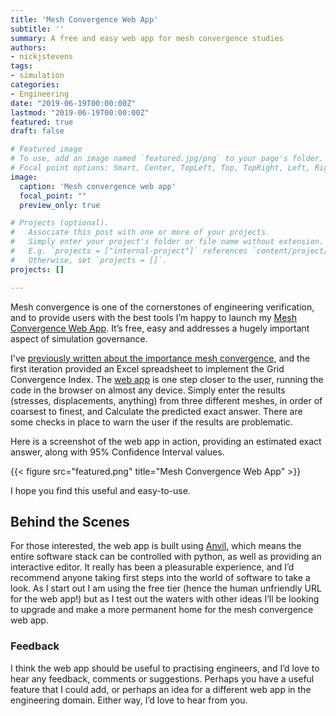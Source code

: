```yaml
---
title: 'Mesh Convergence Web App'
subtitle: ''
summary: A free and easy web app for mesh convergence studies
authors:
- nickjstevens
tags:
- simulation
categories:
- Engineering
date: "2019-06-19T00:00:00Z"
lastmod: "2019-06-19T00:00:00Z"
featured: true
draft: false

# Featured image
# To use, add an image named `featured.jpg/png` to your page's folder.
# Focal point options: Smart, Center, TopLeft, Top, TopRight, Left, Right, BottomLeft, Bottom, BottomRight
image:
  caption: 'Mesh convergence web app'
  focal_point: ""
  preview_only: true

# Projects (optional).
#   Associate this post with one or more of your projects.
#   Simply enter your project's folder or file name without extension.
#   E.g. `projects = ["internal-project"]` references `content/project/deep-learning/index.md`.
#   Otherwise, set `projects = []`.
projects: []

---
```


Mesh convergence is one of the cornerstones of engineering verification, and to provide users with the best tools I’m happy to launch my [Mesh Convergence Web App](https://5saa6uexu443lbp7.anvilapp.net/). It’s free, easy and addresses a hugely important aspect of simulation governance. 

I've [previously written about the importance mesh convergence](https://nickjstevens.com/post/2019/richardson-extrapolation-and-grid-convergence/), and the first iteration provided an Excel spreadsheet to implement the Grid Convergence Index. The [web app](https://5saa6uexu443lbp7.anvilapp.net/) is one step closer to the user, running the code in the browser on almost any device. Simply enter the results (stresses, displacements, anything) from three different meshes, in order of coarsest to finest, and Calculate the predicted exact answer. There are some checks in place to warn the user if the results are problematic.

Here is a screenshot of the web app in action, providing an estimated exact answer, along with 95% Confidence Interval values.

{{< figure src="featured.png" title="Mesh Convergence Web App" >}}

I hope you find this useful and easy-to-use.

## Behind the Scenes

For those interested, the web app is built using [Anvil](https://anvil.works/), which means the entire software stack can be controlled with python, as well as providing an interactive editor. It really has been a pleasurable experience, and I’d recommend anyone taking first steps into the world of software to take a look. As I start out I am using the free tier (hence the human unfriendly URL for the web app!) but as I test out the waters with other ideas I’ll be looking to upgrade and make a more permanent home for the mesh convergence web app.

### Feedback

I think the web app should be useful to practising engineers, and I’d love to hear any feedback, comments or suggestions. Perhaps you have a useful feature that I could add, or perhaps an idea for a different web app in the engineering domain. Either way, I’d love to hear from you.